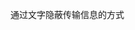 <!--
 * @Author: LetMeFly
 * @Date: 2025-05-18 16:58:47
 * @LastEditors: LetMeFly.xyz
 * @LastEditTime: 2025-05-18 16:58:49
-->
通过文字隐蔽传输信息的方式